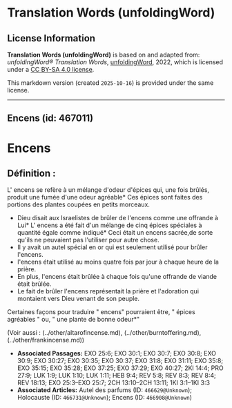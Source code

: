# Translation Words (unfoldingWord)

## License Information

**Translation Words (unfoldingWord)** is based on and adapted from: _unfoldingWord® Translation Words_, [unfoldingWord](https://unfoldingword.org/utw), 2022, which is licensed under a [CC BY-SA 4.0 license](https://creativecommons.org/licenses/by-sa/4.0/legalcode.en).

This markdown version (created `2025-10-16`) is provided under the same license.



--------------------------------

## Encens (id: 467011)

Encens
======

Définition :
------------

L' encens se refère à un mélange d'odeur d'épices qui, une fois brûlés, produit une fumée d'une odeur agréable\* Ces épices sont faites des portions des plantes coupées en petits morceaux.

* Dieu disait aux Israelistes de brûler de l'encens comme une offrande à Lui\* L' encens a été fait d'un mélange de cinq épices spéciales à quantité égale comme indiqué\* Ceci était un encens sacrée,de sorte qu'ils ne peuvaient pas l'utiliser pour autre chose.
* Il y avait un autel spécial en or qui est seulement utilisé pour brûler l'encens.
* l'encens était utilisé au moins quatre fois par jour à chaque heure de la prière.
* En plus, l'encens était brûlée à chaque fois qu'une offrande de viande était brûlée.
* Le fait de brûler l'encens représentait la prière et l'adoration qui montaient vers Dieu venant de son peuple.

Certaines façons pour traduire " encens" pourraient être, " épices agréables " ou, " une plante de bonne odeur\*"

(Voir aussi : (../other/altarofincense.md), (../other/burntoffering.md), (../other/frankincense.md))

* **Associated Passages:** EXO 25:6; EXO 30:1; EXO 30:7; EXO 30:8; EXO 30:9; EXO 30:27; EXO 30:35; EXO 30:37; EXO 31:8; EXO 31:11; EXO 35:8; EXO 35:15; EXO 35:28; EXO 37:25; EXO 37:29; EXO 40:27; 2KI 14:4; PRO 27:9; LUK 1:9; LUK 1:10; LUK 1:11; HEB 9:4; REV 5:8; REV 8:3; REV 8:4; REV 18:13; EXO 25:3–EXO 25:7; 2CH 13:10–2CH 13:11; 1KI 3:1–1KI 3:3
* **Associated Articles:** Autel des parfums (ID: `466629@Unknown`); Holocauste  (ID: `466731@Unknown`); Encens (ID: `466908@Unknown`)


